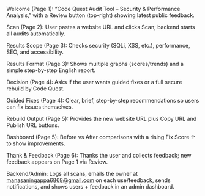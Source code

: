 Welcome (Page 1): “Code Quest Audit Tool – Security & Performance Analysis,” with a Review button (top-right) showing latest public feedback.

Scan (Page 2): User pastes a website URL and clicks Scan; backend starts all audits automatically.

Results Scope (Page 3): Checks security (SQLi, XSS, etc.), performance, SEO, and accessibility.

Results Format (Page 3): Shows multiple graphs (scores/trends) and a simple step-by-step English report.

Decision (Page 4): Asks if the user wants guided fixes or a full secure rebuild by Code Quest.

Guided Fixes (Page 4): Clear, brief, step-by-step recommendations so users can fix issues themselves.

Rebuild Output (Page 5): Provides the new website URL plus Copy URL and Publish URL buttons.

Dashboard (Page 5): Before vs After comparisons with a rising Fix Score ↑ to show improvements.

Thank & Feedback (Page 6): Thanks the user and collects feedback; new feedback appears on Page 1 via Review.

Backend/Admin: Logs all scans, emails the owner at manasaningappa6868@gmail.com
 on each use/feedback, sends notifications, and shows users + feedback in an admin dashboard.
